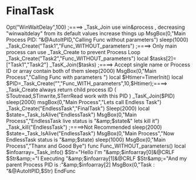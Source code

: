 # FinalTask
Opt("WinWaitDelay",100)                             ;====> _Task_Join use win&amp;process , decreasing "winwaitdelay" from its default values increase things up  MsgBox(0,"Main Process PID: "&amp;@AutoItPID,"Calling Func without parameters")  sleep(1000) _Task_Create("Task1","Func_WITHOUT_parameters")      ;====> Only main process can use _Task_Create to prevent Process Loop _Task_Create("Task2","Func_WITHOUT_parameters") local $tasks[2]=["Task1","Task2"] _TasK_Join($tasks)                                   ;====> Accept single name or Process ID or array contain both of them  sleep(2000) MsgBox(0,"Main Process","Calling Func with parameters ") local $Htimer=TimerInit()  local $PID=_Task_Create("","Func_WITH_parameters",10,$Htimer);====> _Task_Create always return child process ID ( SToutread,STinwrite,STerrRead work with this PID ) _TasK_Join($PID)  sleep(2000) msgBox(0,"Main Process","Lets call Endless Task") _Task_Create("EndlessTask","FinalTask")   Sleep(2000) local $state=_Task_IsAlive("EndlessTask") MsgBox(0,"Main Process","EndlessTask live status is "&amp;$state&amp;" lets kill it") _Task_kill("EndlessTask")                                       ;====>Not Recommended  sleep(2000) $state=_Task_IsAlive("EndlessTask") MsgBox(0,"Main Process","Now EndlessTask status is "&amp;$state)  sleep(1000) MsgBox(0,"Main Process","Thanx and Good Bye")   func Func_WITHOUT_parameters()     local $infoarray=_Task_info()     $Str="Hello I'm "&amp;$infoarray[0]&amp;@CRLF     $Str&amp;="I Executing "&amp;$infoarray[1]&amp;@CRLF     $Str&amp;="And my parent Process PID is :"&amp;$infoarray[2]     MsgBox(0,"Task : "&amp;@AutoItPID,$Str)  EndFunc
